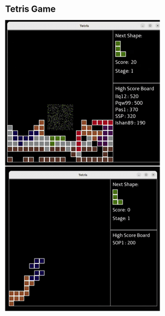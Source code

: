 # Tetris Game 

![Game Play](https://github.com/ishansheth/TetrisGame/blob/game_dev/game_play.gif)
![Game Play](https://github.com/ishansheth/TetrisGame/blob/game_dev/game_play_2.gif)

